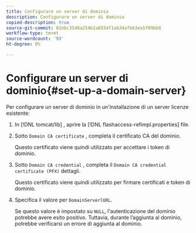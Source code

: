 ```yaml
---
title: Configurare un server di dominio
description: Configurare un server di dominio
copied-description: true
source-git-commit: 02ebc3548a254b2a6554f1ab34afbb3ea5f09bb8
workflow-type: tm+mt
source-wordcount: '93'
ht-degree: 0%

---
```


# Configurare un server di dominio{#set-up-a-domain-server}

Per configurare un server di dominio in un&#39;installazione di un server licenze esistente:

1. In [!DNL tomcat/lib] , aprire la [!DNL flashaccess-refimpl.properties] file.
1. Sotto `Domain CA certificate` , completa il certificato CA del dominio.

   Questo certificato viene quindi utilizzato per accettare i token di dominio.
1. Sotto `Domain CA credential` , completa il `Domain CA credential certificate (PFX)` dettagli.

   Questo certificato viene quindi utilizzato per firmare certificati e token di dominio.
1. Specifica il valore per `DomainServerlURL`.

   Se questo valore è impostato su `NULL`, l&#39;autenticazione del dominio potrebbe avere esito positivo. Tuttavia, durante l’aggiunta al dominio, potrebbe verificarsi un errore di aggiunta al dominio.
